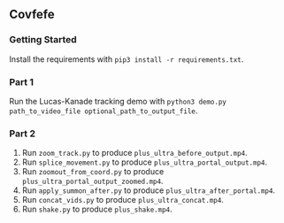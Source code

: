 ## Covfefe

### Getting Started

Install the requirements with `pip3 install -r requirements.txt`.

### Part 1

Run the Lucas-Kanade tracking demo with `python3 demo.py path_to_video_file optional_path_to_output_file`.

### Part 2

1. Run `zoom_track.py` to produce `plus_ultra_before_output.mp4`.
2. Run `splice_movement.py` to produce `plus_ultra_portal_output.mp4`.
3. Run `zoomout_from_coord.py` to produce `plus_ultra_portal_output_zoomed.mp4`.
4. Run `apply_summon_after.py` to produce `plus_ultra_after_portal.mp4`.
5. Run `concat_vids.py` to produce `plus_ultra_concat.mp4`.
6. Run `shake.py` to produce `plus_shake.mp4`.